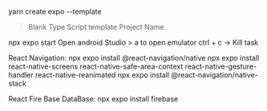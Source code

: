 yarn create expo --template

> Blank Type Script template
> Project Name

npx expo start
Open android Studio > a to open emulator
ctrl + c -> Kill task

React Navigation:
npx expo install @react-navigation/native
npx expo install react-native-screens react-native-safe-area-context react-native-gesture-handler react-native-reanimated
npx expo install @react-navigation/native-stack

React Fire Base DataBase:
npx expo install firebase


